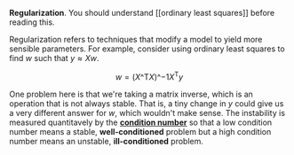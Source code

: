 **Regularization**. You should understand [[ordinary least squares]] before reading this.

Regularization refers to techniques that modify a model to yield more sensible parameters. For example, consider using ordinary least squares to find $w$ such that $y \approx Xw$.

$$
w = (X\^\mathsf{T}X)\^{-1}X^\mathsf{T}y
$$

One problem here is that we're taking a matrix inverse, which is an operation that is not always stable. That is, a tiny change in $y$ could give us a very different answer for $w$, which wouldn't make sense. The instability is measured quantitavely by the **[condition number](https://en.wikipedia.org/wiki/Condition_number)** so that a low condition number means a stable, **well-conditioned** problem but a high condition number means an unstable, **ill-conditioned** problem.